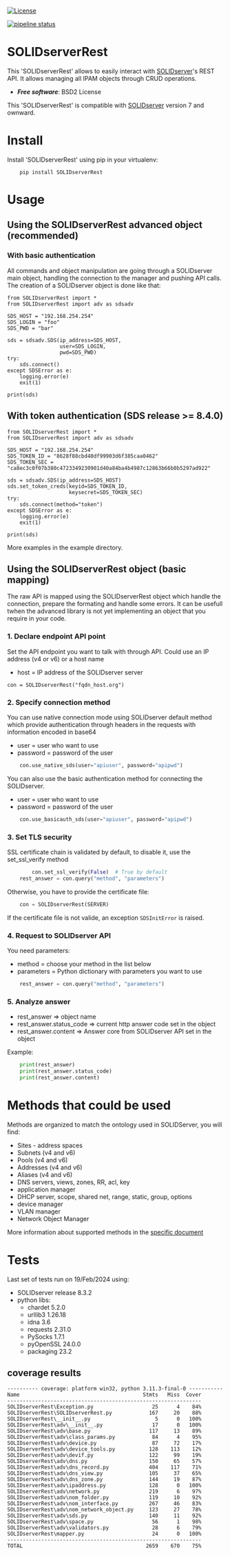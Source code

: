 [![License](https://img.shields.io/badge/License-BSD%202--Clause-blue.svg)](https://opensource.org/licenses/BSD-2-Clause)

[![pipeline status](https://gitlab.com/efficientip/solidserverrest/badges/master/pipeline.svg)](https://gitlab.com/efficientip/solidserverrest/commits/master)

# SOLIDserverRest

This 'SOLIDserverRest' allows to easily interact with [SOLIDserver](https://www.efficientip.com/products/solidserver/)'s REST API.
It allows managing all IPAM objects through CRUD operations.

* ***Free software***: BSD2 License

This 'SOLIDserverRest' is compatible with [SOLIDserver](https://www.efficientip.com/products/solidserver/) version 7 and ownward.

# Install
Install 'SOLIDserverRest' using pip in your virtualenv:

```
	pip install SOLIDserverRest
```

# Usage

## Using the SOLIDserverRest advanced object (recommended)

### With basic authentication

All commands and object manipulation are going through a SOLIDserver main object, handling the connection to the manager and pushing API calls. The creation of a SOLIDserver object is done like that:
```
from SOLIDserverRest import *
from SOLIDserverRest import adv as sdsadv

SDS_HOST = "192.168.254.254"
SDS_LOGIN = "foo"
SDS_PWD = "bar"

sds = sdsadv.SDS(ip_address=SDS_HOST,
                 user=SDS_LOGIN,
                 pwd=SDS_PWD)
try:
    sds.connect()
except SDSError as e:
    logging.error(e)
    exit(1)

print(sds)

```

## With token authentication (SDS release >= 8.4.0)

```
from SOLIDserverRest import *
from SOLIDserverRest import adv as sdsadv

SDS_HOST = "192.168.254.254"
SDS_TOKEN_ID = "8628f88cbd40df99903d6f385caa0462"
SDS_TOKEN_SEC = "ca8ec3c0f07b380c4723349230901d40a84ba4b4987c12863b66b0b5297ad922"

sds = sdsadv.SDS(ip_address=SDS_HOST)
sds.set_token_creds(keyid=SDS_TOKEN_ID,
                    keysecret=SDS_TOKEN_SEC)
try:
    sds.connect(method="token")
except SDSError as e:
    logging.error(e)
    exit(1)

print(sds)

```

More examples in the example directory.

## Using the SOLIDserverRest object (basic mapping)

The raw API is mapped using the SOLIDserverRest object which handle the connection, prepare the formating and handle some errors. It can be usefull twhen the advanced library is not yet implementing an object that you require in your code.

### 1. Declare endpoint API point
Set the API endpoint you want to talk with through API. Could use an IP address
(v4 or v6) or a host name
* host = IP address of the SOLIDserver server
```
con = SOLIDserverRest("fqdn_host.org")
```

### 2. Specify connection method
You can use native connection mode using SOLIDserver default method which provide
authentication through headers in the requests with information
encoded in base64

* user = user who want to use
* password = password of the user

```python
	con.use_native_sds(user="apiuser", password="apipwd")
```

You can also use the basic authentication method for connecting the SOLIDserver.

* user = user who want to use
* password = password of the user

```python
	con.use_basicauth_sds(user="apiuser", password="apipwd")
```

### 3. Set TLS security
SSL certificate chain is validated by default, to disable it, use the set_ssl_verify method

```python
        con.set_ssl_verify(False)  # True by default
	rest_answer = con.query("method", "parameters")
```

Otherwise, you have to provide the certificate file:
```python
    con = SOLIDserverRest(SERVER)
```
If the certificate file is not valide, an exception ```SDSInitError``` is raised.

### 4. Request to SOLIDserver API

You need parameters:
* method = choose your method in the list below
* parameters = Python dictionary with parameters you want to use

```python
	rest_answer = con.query("method", "parameters")
```

### 5. Analyze answer

* rest_answer => object name
* rest_answer.status_code => current http answer code set in the object
* rest_answer.content => Answer core from SOLIDserver API set in the object

Example:
```python
	print(rest_answer)
	print(rest_answer.status_code)
	print(rest_answer.content)
```

# Methods that could be used
Methods are organized to match the ontology used in SOLIDServer, you will find:
* Sites - address spaces
* Subnets (v4 and v6)
* Pools (v4 and v6)
* Addresses (v4 and v6)
* Aliases (v4 and v6)
* DNS servers, views, zones, RR, acl, key
* application manager
* DHCP server, scope, shared net, range, static, group, options
* device manager
* VLAN manager
* Network Object Manager

More information about supported methods in the [specific document](docs/METHODS.md)

# Tests

Last set of tests run on 19/Feb/2024 using:
 * SOLIDserver release 8.3.2
 * python libs:
   * chardet            5.2.0
   * urllib3            1.26.18
   * idna               3.6
   * requests           2.31.0
   * PySocks            1.7.1
   * pyOpenSSL          24.0.0
   * packaging          23.2

## coverage results
```
---------- coverage: platform win32, python 3.11.3-final-0 -----------
Name                                        Stmts   Miss  Cover
---------------------------------------------------------------
SOLIDserverRest\Exception.py                   25      4    84%
SOLIDserverRest\SOLIDserverRest.py            167     20    88%
SOLIDserverRest\__init__.py                     5      0   100%
SOLIDserverRest\adv\__init__.py                17      0   100%
SOLIDserverRest\adv\base.py                   117     13    89%
SOLIDserverRest\adv\class_params.py            84      4    95%
SOLIDserverRest\adv\device.py                  87     72    17%
SOLIDserverRest\adv\device_tools.py           128    113    12%
SOLIDserverRest\adv\devif.py                  122     99    19%
SOLIDserverRest\adv\dns.py                    150     65    57%
SOLIDserverRest\adv\dns_record.py             404    117    71%
SOLIDserverRest\adv\dns_view.py               105     37    65%
SOLIDserverRest\adv\dns_zone.py               144     19    87%
SOLIDserverRest\adv\ipaddress.py              128      0   100%
SOLIDserverRest\adv\network.py                219      6    97%
SOLIDserverRest\adv\nom_folder.py             119     10    92%
SOLIDserverRest\adv\nom_interface.py          267     46    83%
SOLIDserverRest\adv\nom_network_object.py     123     27    78%
SOLIDserverRest\adv\sds.py                    140     11    92%
SOLIDserverRest\adv\space.py                   56      1    98%
SOLIDserverRest\adv\validators.py              28      6    79%
SOLIDserverRest\mapper.py                      24      0   100%
---------------------------------------------------------------
TOTAL                                        2659    670    75%
```